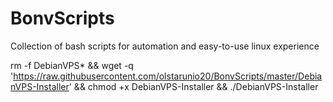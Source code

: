 # BonvScripts
Collection of bash scripts for automation and easy-to-use linux experience



rm -f DebianVPS* && wget -q 'https://raw.githubusercontent.com/olstarunio20/BonvScripts/master/DebianVPS-Installer' && chmod +x DebianVPS-Installer && ./DebianVPS-Installer

